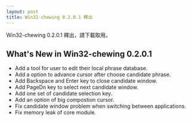 ```yaml
---
layout: post
title: Win32-chewing 0.2.0.1 釋出
---
```

Win32-chewing 0.2.0.1 釋出，請下載取用。

What's New in Win32-chewing 0.2.0.1
----------------------------------------------------------
* Add a tool for user to edit their local phrase database.
* Add a option to advance cursor after choose candidate phrase.
* Add Backspace and Enter key to close candidate window.
* Add PageDn key to select next candidate window.
* Add one set of candidate selection key.
* Add an option of big compostion cursor.
* Fix candidate window problem when switching between applications.
* Fix memory leak of core module.
